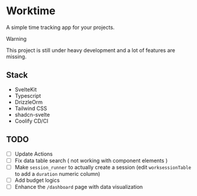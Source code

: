# Worktime

A simple time tracking app for your projects.

> [!WARNING]
> This project is still under heavy development and a lot of features are missing.

## Stack

- SvelteKit
- Typescript
- DrizzleOrm
- Tailwind CSS
- shadcn-svelte
- Coolify CD/CI

## TODO

- [ ] Update Actions
- [ ] Fix data table search ( not working with component elements )
- [ ] Make `session_runner` to actually create a session (edit `worksessionTable` to add a `duration` numeric column)
- [ ] Add budget logics
- [ ] Enhance the `/dashboard` page with data visualization
